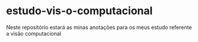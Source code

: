 # estudo-vis-o-computacional
Neste repositório estará as minas anotações para os meus estudo referente a visão computacional
